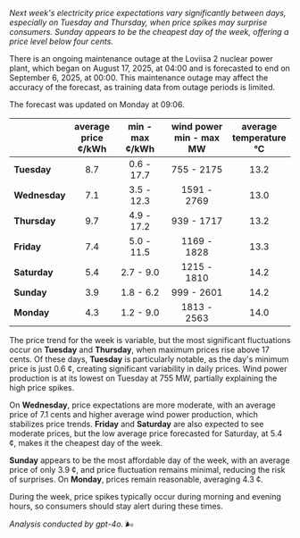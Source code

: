 *Next week's electricity price expectations vary significantly between days, especially on Tuesday and Thursday, when price spikes may surprise consumers. Sunday appears to be the cheapest day of the week, offering a price level below four cents.*

There is an ongoing maintenance outage at the Loviisa 2 nuclear power plant, which began on August 17, 2025, at 04:00 and is forecasted to end on September 6, 2025, at 00:00. This maintenance outage may affect the accuracy of the forecast, as training data from outage periods is limited.

The forecast was updated on Monday at 09:06.

|               | average<br>price<br>¢/kWh | min - max<br>¢/kWh | wind power<br>min - max<br>MW | average<br>temperature<br>°C |
|:-------------|:----------------:|:----------------:|:-------------:|:-------------:|
| **Tuesday**  |      8.7         |     0.6 - 17.7   |    755 - 2175 |    13.2       |
| **Wednesday** |      7.1         |     3.5 - 12.3   |   1591 - 2769 |    13.0       |
| **Thursday**  |      9.7         |     4.9 - 17.2   |    939 - 1717 |    13.2       |
| **Friday**|      7.4         |     5.0 - 11.5   |   1169 - 1828 |    13.3       |
| **Saturday** |      5.4         |     2.7 - 9.0    |   1215 - 1810 |    14.2       |
| **Sunday**|      3.9         |     1.8 - 6.2    |    999 - 2601 |    14.2       |
| **Monday**|      4.3         |     1.2 - 9.0    |   1813 - 2563 |    14.0       |

The price trend for the week is variable, but the most significant fluctuations occur on **Tuesday** and **Thursday**, when maximum prices rise above 17 cents. Of these days, **Tuesday** is particularly notable, as the day's minimum price is just 0.6 ¢, creating significant variability in daily prices. Wind power production is at its lowest on Tuesday at 755 MW, partially explaining the high price spikes.

On **Wednesday**, price expectations are more moderate, with an average price of 7.1 cents and higher average wind power production, which stabilizes price trends. **Friday** and **Saturday** are also expected to see moderate prices, but the low average price forecasted for Saturday, at 5.4 ¢, makes it the cheapest day of the week.

**Sunday** appears to be the most affordable day of the week, with an average price of only 3.9 ¢, and price fluctuation remains minimal, reducing the risk of surprises. On **Monday**, prices remain reasonable, averaging 4.3 ¢.

During the week, price spikes typically occur during morning and evening hours, so consumers should stay alert during these times.

*Analysis conducted by gpt-4o.* 🌬️
